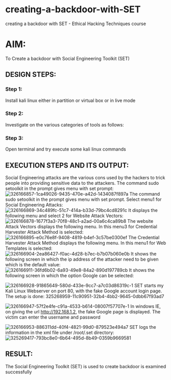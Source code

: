 # creating-a-backdoor-with-SET
creating a backdoor with SET - Ethical Hacking Techniques course
# AIM:
To Create a backdoor with Social Engineering Toolkit (SET)

## DESIGN STEPS:

### Step 1:
Install kali linux either in partition or virtual box or in live mode

### Step 2:
Investigate on the various categories of tools as follows:

### Step 3:
Open terminal and try execute some kali linux commands

## EXECUTION STEPS AND ITS OUTPUT:
Social Engineering attacks are the various cons used by the hackers to trick people into providing sensitive data to the attackers. 
The command sudo setoolkit in the prompt gives menu with set prompt:
![326166857-1ca49026-9435-470e-a42d-1434087f897a](https://github.com/gowriganeshns/creating-a-backdoor-with-SET/assets/131433133/b7ce8ce6-c6c4-4e77-ac86-2d2be4480405)
The command sudo setoolkit in the prompt gives menu with set prompt. Select menu1 for Social Engineering Attacks:
![326166869-34c489fc-51c7-414a-b33d-79bc4cd8291c](https://github.com/gowriganeshns/creating-a-backdoor-with-SET/assets/131433133/90c267c0-e772-480c-96d9-dc48b5d99587)
It displays the following menu and select 2 for Website Attack Vectors:
![326166878-1677f3a3-70f8-48c1-a2ad-00a6c4ca89b8](https://github.com/gowriganeshns/creating-a-backdoor-with-SET/assets/131433133/79dcc196-5fc7-4e3c-b3d1-b6416bdd3fa3)
The website Attack Vectors displays the following menu. In this menu3 for Credential Harvester Attack Method is selected:
![326166895-e0c76e8f-9408-4819-b4ef-3c57be0300ef](https://github.com/gowriganeshns/creating-a-backdoor-with-SET/assets/131433133/cd9a6941-2ac4-4367-a777-d30a5e188812)
The Credential Harvester Attack Method displays the following menu. In this menu1 for Web Templates is selected:
![326166904-2ea86427-f0ac-4d28-b7ec-b7b07b060e0b](https://github.com/gowriganeshns/creating-a-backdoor-with-SET/assets/131433133/5d4367f0-2e1f-4078-88e6-f5d6d00960a5)
It shows the following screen in which the ip address of the attacker need to be given which is the default value:
![326166911-36fd6b02-6a93-49e8-84a2-890d197789cb](https://github.com/gowriganeshns/creating-a-backdoor-with-SET/assets/131433133/63b2894e-cb22-4f01-b2b4-d0a5208511cb)
It shows the following screen in which the option Google can be selected:

![326166928-91865649-580d-433e-9cc7-a7c03d86319c-1](https://github.com/gowriganeshns/creating-a-backdoor-with-SET/assets/131433133/f24b81fa-323e-4af6-9d60-3c06a64af64f)
SET starts my Kali Linux Webserver on port 80, with the fake Google account login page. The setup is done: 325268959-11c90951-32b4-4bb2-9645-0dbb67f93ad7

![326166947-57f2e4fe-c91a-4533-b614-08007f57707e-1](https://github.com/gowriganeshns/creating-a-backdoor-with-SET/assets/131433133/0dfd4ea6-db4b-4e8f-b92b-c0bc0701014e)
In windows IE, on giving the url http://192.168.1.2, the fake Google page is displayed. The victim can enter the username and password

![326166953-886311dd-40f4-4821-99d0-879523e494a7](https://github.com/gowriganeshns/creating-a-backdoor-with-SET/assets/131433133/17a93e87-9271-405a-ba6a-6b1917bfeb08)
SET logs the information in the xml file under /root/.set directory:
![325269417-793bc8e0-6b64-495d-8b49-0359b9669581](https://github.com/gowriganeshns/creating-a-backdoor-with-SET/assets/131433133/19180f1f-715e-435a-be25-bf557630515c)
## RESULT:
The Social Engineering Toolkit (SET) is used to create backdoor is  examined successfully
